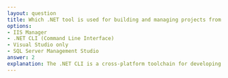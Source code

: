 ```yaml
---
layout: question
title: Which .NET tool is used for building and managing projects from the command line?
options:
- IIS Manager
- .NET CLI (Command Line Interface)
- Visual Studio only
- SQL Server Management Studio
answer: 2
explanation: The .NET CLI is a cross-platform toolchain for developing .NET applications. It provides commands for creating, building, running, and publishing .NET applications from the command line.
---
```

